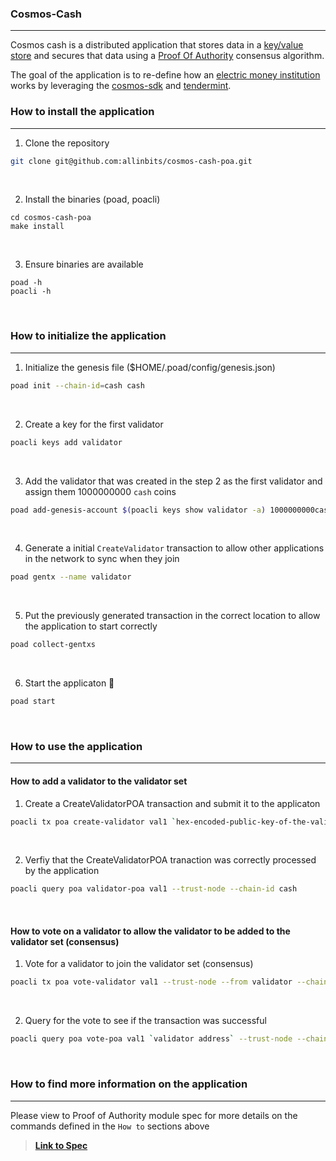 ### Cosmos-Cash

---

Cosmos cash is a distributed application that stores data in a [key/value store](https://www.techopedia.com/definition/26284/key-value-store) and secures that data using a [Proof Of Authority](https://changelly.com/blog/what-is-proof-of-authority-poa/) consensus algorithm.

The goal of the application is to re-define how an [electric money institution](https://thebanks.eu/emis) works by leveraging the [cosmos-sdk](https://github.com/cosmos/cosmos-sdk/) and [tendermint](https://github.com/tendermint/tendermint/).

### How to install the application

---

1. Clone the repository 

```sh
git clone git@github.com:allinbits/cosmos-cash-poa.git 
```

<br />

2. Install the binaries (poad, poacli)

```
cd cosmos-cash-poa
make install
```

<br />

3. Ensure binaries are available

```
poad -h
poacli -h
```

<br />

### How to initialize the application 

---

1. Initialize the genesis file ($HOME/.poad/config/genesis.json)

```sh
poad init --chain-id=cash cash
```

<br />

2. Create a key for the first validator

```sh
poacli keys add validator
```
<br />

3. Add the validator that was created in the step 2 as the first validator and assign them 1000000000 `cash` coins

```sh
poad add-genesis-account $(poacli keys show validator -a) 1000000000cash
```

<br />

4. Generate a initial `CreateValidator` transaction to allow other applications in the network to sync when they join

```sh
poad gentx --name validator
```

<br />

5. Put the previously generated transaction in the correct location to allow the application to start correctly

```sh
poad collect-gentxs
```

<br />

6. Start the applicaton :tada:

```sh
poad start
```

<br />

### How to use the application

---

#### How to add a validator to the validator set

1. Create a CreateValidatorPOA transaction and submit it to the applicaton

```sh
poacli tx poa create-validator val1 `hex-encoded-public-key-of-the-validator-you-want-to-vote-for` --trust-node --from validator --chain-id cash
```

<br />

2. Verfiy that the CreateValidatorPOA tranaction was correctly processed by the application

```sh
poacli query poa validator-poa val1 --trust-node --chain-id cash
```

<br />

#### How to vote on a validator to allow the validator to be added to the validator set (consensus)

1. Vote for a validator to join the validator set (consensus)

```sh
poacli tx poa vote-validator val1 --trust-node --from validator --chain-id cash
```

<br />

2. Query for the vote to see if the transaction was successful

```sh
poacli query poa vote-poa val1 `validator address` --trust-node --chain-id cash
```

<br />

### How to find more information on the application

---

Please view to Proof of Authority module spec for more details on the commands defined in the `How to` sections above

> **[Link to Spec](./x/poa/spec/README.md)**

